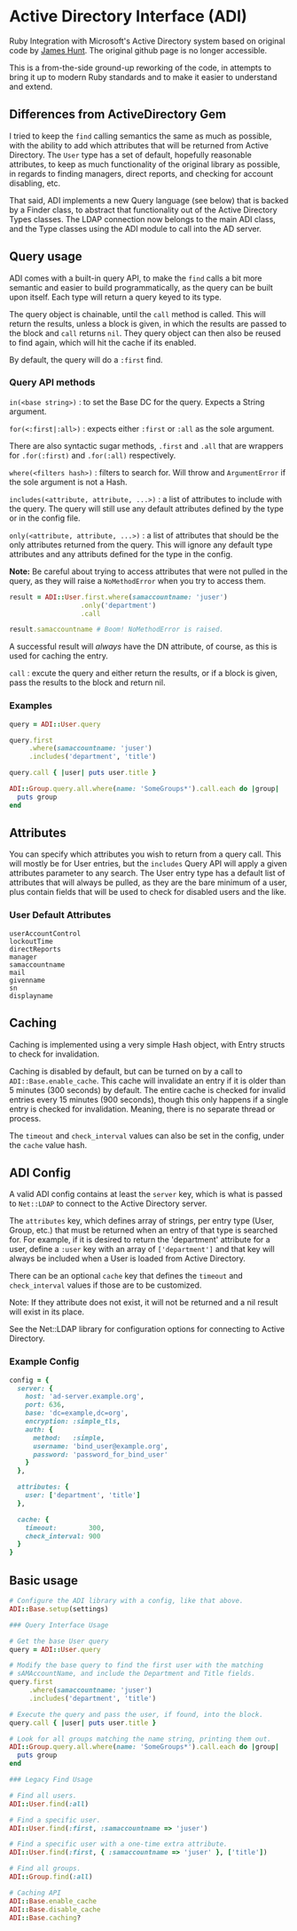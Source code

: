 # Active Directory Interface (ADI)

Ruby Integration with Microsoft's Active Directory system based on original code
by [James Hunt](https://rubygems.org/gems/activedirectory). The original github
page is no longer accessible.

This is a from-the-side ground-up reworking of the code, in attempts to bring it
up to modern Ruby standards and to make it easier to understand and extend.

## Differences from ActiveDirectory Gem

I tried to keep the `find` calling semantics the same as much as possible, with
the ability to add which attributes that will be returned from Active Directory.
The `User` type has a set of default, hopefully reasonable attributes, to keep
as much functionality of the original library as possible, in regards to finding
managers, direct reports, and checking for account disabling, etc.

That said, ADI implements a new Query language (see below) that is backed by a
Finder class, to abstract that functionality out of the Active Directory Types
classes. The LDAP connection now belongs to the main ADI class, and the Type
classes using the ADI module to call into the AD server.

## Query usage

ADI comes with a built-in query API, to make the `find` calls a bit more
semantic and easier to build programmatically, as the query can be built upon
itself. Each type will return a query keyed to its type.

The query object is chainable, until the `call` method is called. This will
return the results, unless a block is given, in which the results are passed to
the block and `call` returns `nil`. They query object can then also be reused to
find again, which will hit the cache if its enabled.

By default, the query will do a `:first` find.

### Query API methods

`in(<base string>)`
: to set the Base DC for the query. Expects a String argument.

`for(<:first|:all>)`
: expects either `:first` or `:all` as the sole argument.

There are also syntactic sugar methods, `.first` and `.all` that are wrappers
for `.for(:first)` and `.for(:all)` respectively.

`where(<filters hash>)`
: filters to search for. Will throw and `ArgumentError` if the sole argument is
not a Hash.

`includes(<attribute, attribute, ...>)`
: a list of attributes to include with the query. The query will still use any
default attributes defined by the type or in the config file.

`only(<attribute, attribute, ...>)`
: a list of attributes that should be the only attributes returned from the
query. This will ignore any default type attributes and any attributs defined
for the type in the config.

**Note:** Be careful about trying to access attributes that were not pulled in
the query, as they will raise a `NoMethodError` when you try to access them.

```ruby
result = ADI::User.first.where(samaccountname: 'juser')
                  .only('department')
                  .call

result.samaccountname # Boom! NoMethodError is raised.
```

A successful result will *always* have the DN attribute, of course, as this is
used for caching the entry.

`call`
: excute the query and either return the results, or if a block is given, pass
the results to the block and return nil.

### Examples

```ruby
query = ADI::User.query

query.first
     .where(samaccountname: 'juser')
     .includes('department', 'title')

query.call { |user| puts user.title }

ADI::Group.query.all.where(name: 'SomeGroups*').call.each do |group|
  puts group
end
```

## Attributes

You can specify which attributes you wish to return from a query call. This will
mostly be for User entries, but the `includes` Query API will apply a given
attributes parameter to any search. The User entry type has a default list of
attributes that will always be pulled, as they are the bare minimum of a user,
plus contain fields that will be used to check for disabled users and the like.

### User Default Attributes

```text
userAccountControl
lockoutTime
directReports
manager
samaccountname
mail
givenname
sn
displayname
```

## Caching

Caching is implemented using a very simple Hash object, with Entry structs to
check for invalidation.

Caching is disabled by default, but can be turned on by a call to
`ADI::Base.enable_cache`. This cache will invalidate an entry if it is older
than 5 minutes (300 seconds) by default. The entire cache is checked for invalid
entries every 15 minutes (900 seconds), though this only happens if a single
entry is checked for invalidation. Meaning, there is no separate thread or
process.

The `timeout` and `check_interval` values can also be set in the config, under
the `cache` value hash.

## ADI Config

A valid ADI config contains at least the `server` key, which is what is passed
to `Net::LDAP` to connect to the Active Directory server.

The `attributes` key, which defines array of strings, per entry type (User,
Group, etc.) that must be returned when an entry of that type is searched for.
For example, if it is desired to return the 'department' attribute for a user,
define a `:user` key with an array of `['department']` and that key will always
be included when a User is loaded from Active Directory.

There can be an optional `cache` key that defines the `timeout` and
`check_interval` values if those are to be customized.

Note: If they attribute does not exist, it will not be returned and a nil result
will exist in its place.

See the Net::LDAP library for configuration options for connecting to Active
Directory.

### Example Config

```ruby
config = {
  server: {
    host: 'ad-server.example.org',
    port: 636,
    base: 'dc=example,dc=org',
    encryption: :simple_tls,
    auth: {
      method:   :simple,
      username: 'bind_user@example.org',
      password: 'password_for_bind_user'
    }
  },

  attributes: {
    user: ['department', 'title']
  },

  cache: {
    timeout:        300,
    check_interval: 900
  }
}
```

## Basic usage

```ruby
# Configure the ADI library with a config, like that above.
ADI::Base.setup(settings)

### Query Interface Usage

# Get the base User query
query = ADI::User.query

# Modify the base query to find the first user with the matching
# sAMAccountName, and include the Department and Title fields.
query.first
     .where(samaccountname: 'juser')
     .includes('department', 'title')

# Execute the query and pass the user, if found, into the block.
query.call { |user| puts user.title }

# Look for all groups matching the name string, printing them out.
ADI::Group.query.all.where(name: 'SomeGroups*').call.each do |group|
  puts group
end

### Legacy Find Usage

# Find all users.
ADI::User.find(:all)

# Find a specific user.
ADI::User.find(:first, :samaccountname => 'juser')

# Find a specific user with a one-time extra attribute.
ADI::User.find(:first, { :samaccountname => 'juser' }, ['title'])

# Find all groups.
ADI::Group.find(:all)

# Caching API
ADI::Base.enable_cache
ADI::Base.disable_cache
ADI::Base.caching?
```
